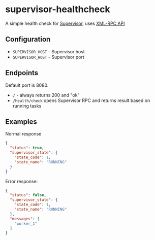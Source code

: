 # supervisor-healthcheck

A simple health check for [Supervisor](http://supervisord.org/), uses [XML-RPC API](http://supervisord.org/api.html)

## Configuration

- `SUPERVISOR_HOST` - Supervisor host
- `SUPERVISOR_HOST` - Supervisor port

## Endpoints

Default port is 8080.

- `/` - always returns 200 and "ok"
- `/health/check` opens Supervisor RPC and returns result based on running tasks

## Examples

Normal response
```json
{
  "status": true,
  "supervisor_state": {
    "state_code": 1,
    "state_name": "RUNNING"
  }
}
```

Error response:
```json
{
  "status": false,
  "supervisor_state": {
    "state_code": 1,
    "state_name": "RUNNING"
  },
  "messages": [
    "worker_1"
  ]
}
```
